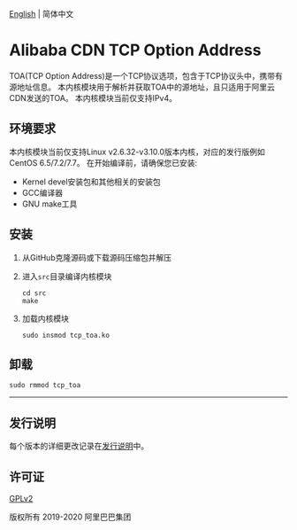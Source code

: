 [English](README.md) | 简体中文

# Alibaba CDN TCP Option Address

TOA(TCP Option Address)是一个TCP协议选项，包含于TCP协议头中，携带有源地址信息。
本内核模块用于解析并获取TOA中的源地址，且只适用于阿里云CDN发送的TOA。
本内核模块当前仅支持IPv4。

## 环境要求

本内核模块当前仅支持Linux v2.6.32-v3.10.0版本内核，对应的发行版例如CentOS 6.5/7.2/7.7。
在开始编译前，请确保您已安装:
- Kernel devel安装包和其他相关的安装包
- GCC编译器
- GNU make工具

## 安装

1. 从GitHub克隆源码或下载源码压缩包并解压
2. 进入`src`目录编译内核模块

    ```
    cd src
    make
    ```

3. 加载内核模块

    ```
    sudo insmod tcp_toa.ko
    ```

## 卸载

```
sudo rmmod tcp_toa
```

---

## 发行说明
每个版本的详细更改记录在[发行说明](CHANGELOG)中。

## 许可证
[GPLv2](https://www.gnu.org/licenses/old-licenses/gpl-2.0.txt)

版权所有 2019-2020 阿里巴巴集团
